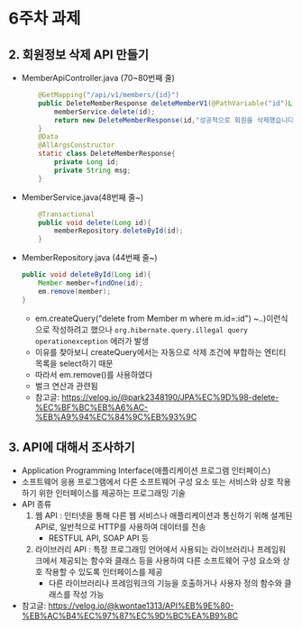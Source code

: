 # 6주차 과제

## 2. 회원정보 삭제 API 만들기 
* MemberApiController.java (70~80번째 줄)
    ```java
        @GetMapping("/api/v1/members/{id}")
        public DeleteMemberResponse deleteMemberV1(@PathVariable("id")Long id){
            memberService.delete(id);
            return new DeleteMemberResponse(id,"성공적으로 회원을 삭제했습니다");
        }
        @Data
        @AllArgsConstructor
        static class DeleteMemberResponse{
            private Long id;
            private String msg;
        }
    ```
* MemberService.java(48번째 줄~)
    ```java
        @Transactional
        public void delete(Long id){
            memberRepository.deleteById(id);
        }
    ```
* MemberRepository.java (44번째 줄~)
    ```java
    public void deleteById(Long id){
        Member member=findOne(id);
        em.remove(member);
    }
    ```
    * em.createQuery("delete from Member m where m.id=:id") ~..)이런식으로 작성하려고 했으나 `org.hibernate.query.illegal query operationexception` 에러가 발생 
    * 이유를 찾아보니 createQuery에서는 자동으로 삭제 조건에 부합하는 엔티티 목록을 select하기 때문
    * 따라서 em.remove()를 사용하였다 
    * 벌크 연산과 관련됨 
    * 참고글: https://velog.io/@park2348190/JPA%EC%9D%98-delete-%EC%BF%BC%EB%A6%AC-%EB%A9%94%EC%84%9C%EB%93%9C 

## 3. API에 대해서 조사하기 
* Application Programming Interface(애플리케이션 프로그램 인터페이스)
* 소프트웨어 응용 프로그램에서 다른 소프트웨어 구성 요소 또는 서비스와 상호 작용하기 위한 인터페이스를 제공하는 프로그래밍 기술
* API 종류 
    1. 웹 API :  인터넷을 통해 다른 웹 서비스나 애플리케이션과 통신하기 위해 설계된 API로, 일반적으로 HTTP를 사용하여 데이터를 전송
        * RESTFUL API, SOAP API 등 
    2. 라이브러리 API : 특정 프로그래밍 언어에서 사용되는 라이브러리나 프레임워크에서 제공되는 함수와 클래스 등을 사용하여 다른 소프트웨어 구성 요소와 상호 작용할 수 있도록 인터페이스를 제공
        * 다른 라이브러리나 프레임워크의 기능을 호출하거나 사용자 정의 함수와 클래스를 작성 가능 
* 참고글: https://velog.io/@kwontae1313/API%EB%9E%80-%EB%AC%B4%EC%97%87%EC%9D%BC%EA%B9%8C 
